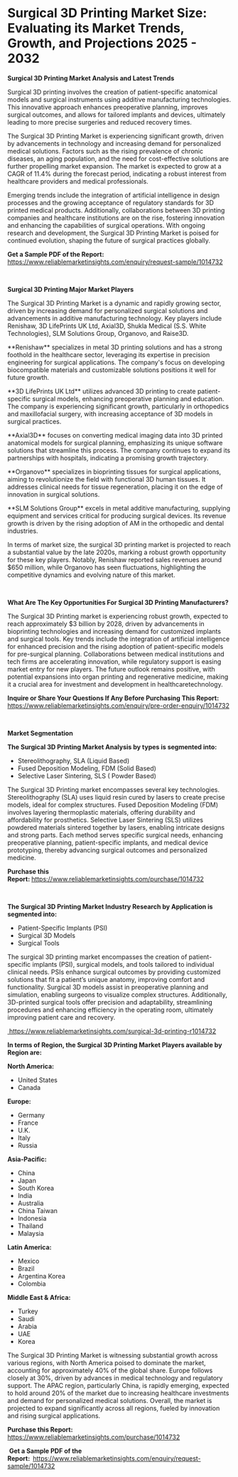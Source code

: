 <p><h1>Surgical 3D Printing Market Size: Evaluating its Market Trends, Growth, and Projections 2025 - 2032</h1></p><p><strong>Surgical 3D Printing Market Analysis and Latest Trends</strong></p>
<p><p>Surgical 3D printing involves the creation of patient-specific anatomical models and surgical instruments using additive manufacturing technologies. This innovative approach enhances preoperative planning, improves surgical outcomes, and allows for tailored implants and devices, ultimately leading to more precise surgeries and reduced recovery times.</p><p>The Surgical 3D Printing Market is experiencing significant growth, driven by advancements in technology and increasing demand for personalized medical solutions. Factors such as the rising prevalence of chronic diseases, an aging population, and the need for cost-effective solutions are further propelling market expansion. The market is expected to grow at a CAGR of 11.4% during the forecast period, indicating a robust interest from healthcare providers and medical professionals.</p><p>Emerging trends include the integration of artificial intelligence in design processes and the growing acceptance of regulatory standards for 3D printed medical products. Additionally, collaborations between 3D printing companies and healthcare institutions are on the rise, fostering innovation and enhancing the capabilities of surgical operations. With ongoing research and development, the Surgical 3D Printing Market is poised for continued evolution, shaping the future of surgical practices globally.</p></p>
<p><strong>Get a Sample PDF of the Report:&nbsp;</strong> <a href="https://www.reliablemarketinsights.com/enquiry/request-sample/1014732?utm_campaign=3086&utm_medium=2&utm_source=Github&utm_content=ia&utm_term=17042025&utm_id=surgical-3d-printing">https://www.reliablemarketinsights.com/enquiry/request-sample/1014732</a></p>
<p>&nbsp;</p>
<p><strong>Surgical 3D Printing Major Market Players</strong></p>
<p><p>The Surgical 3D Printing Market is a dynamic and rapidly growing sector, driven by increasing demand for personalized surgical solutions and advancements in additive manufacturing technology. Key players include Renishaw, 3D LifePrints UK Ltd, Axial3D, Shukla Medical (S.S. White Technologies), SLM Solutions Group, Organovo, and Raise3D.</p><p>**Renishaw** specializes in metal 3D printing solutions and has a strong foothold in the healthcare sector, leveraging its expertise in precision engineering for surgical applications. The company's focus on developing biocompatible materials and customizable solutions positions it well for future growth.</p><p>**3D LifePrints UK Ltd** utilizes advanced 3D printing to create patient-specific surgical models, enhancing preoperative planning and education. The company is experiencing significant growth, particularly in orthopedics and maxillofacial surgery, with increasing acceptance of 3D models in surgical practices.</p><p>**Axial3D** focuses on converting medical imaging data into 3D printed anatomical models for surgical planning, emphasizing its unique software solutions that streamline this process. The company continues to expand its partnerships with hospitals, indicating a promising growth trajectory.</p><p>**Organovo** specializes in bioprinting tissues for surgical applications, aiming to revolutionize the field with functional 3D human tissues. It addresses clinical needs for tissue regeneration, placing it on the edge of innovation in surgical solutions.</p><p>**SLM Solutions Group** excels in metal additive manufacturing, supplying equipment and services critical for producing surgical devices. Its revenue growth is driven by the rising adoption of AM in the orthopedic and dental industries.</p><p>In terms of market size, the surgical 3D printing market is projected to reach a substantial value by the late 2020s, marking a robust growth opportunity for these key players. Notably, Renishaw reported sales revenues around $650 million, while Organovo has seen fluctuations, highlighting the competitive dynamics and evolving nature of this market.</p></p>
<p>&nbsp;</p>
<p><strong>What Are The Key Opportunities For Surgical 3D Printing Manufacturers?</strong></p>
<p><p>The Surgical 3D Printing market is experiencing robust growth, expected to reach approximately $3 billion by 2028, driven by advancements in bioprinting technologies and increasing demand for customized implants and surgical tools. Key trends include the integration of artificial intelligence for enhanced precision and the rising adoption of patient-specific models for pre-surgical planning. Collaborations between medical institutions and tech firms are accelerating innovation, while regulatory support is easing market entry for new players. The future outlook remains positive, with potential expansions into organ printing and regenerative medicine, making it a crucial area for investment and development in healthcaretechnology.</p></p>
<p><strong>Inquire or Share Your Questions If Any Before Purchasing This Report:</strong> <a href="https://www.reliablemarketinsights.com/enquiry/pre-order-enquiry/1014732?utm_campaign=3086&utm_medium=2&utm_source=Github&utm_content=ia&utm_term=17042025&utm_id=surgical-3d-printing">https://www.reliablemarketinsights.com/enquiry/pre-order-enquiry/1014732</a></p>
<p>&nbsp;</p>
<p><strong>Market Segmentation</strong></p>
<p><strong>The Surgical 3D Printing Market Analysis by types is segmented into:</strong></p>
<p><ul><li>Stereolithography, SLA (Liquid Based)</li><li>Fused Deposition Modeling, FDM (Solid Based)</li><li>Selective Laser Sintering, SLS ( Powder Based)</li></ul></p>
<p><p>The Surgical 3D Printing market encompasses several key technologies. Stereolithography (SLA) uses liquid resin cured by lasers to create precise models, ideal for complex structures. Fused Deposition Modeling (FDM) involves layering thermoplastic materials, offering durability and affordability for prosthetics. Selective Laser Sintering (SLS) utilizes powdered materials sintered together by lasers, enabling intricate designs and strong parts. Each method serves specific surgical needs, enhancing preoperative planning, patient-specific implants, and medical device prototyping, thereby advancing surgical outcomes and personalized medicine.</p></p>
<p><strong>Purchase this Report:&nbsp;</strong><a href="https://www.reliablemarketinsights.com/purchase/1014732?utm_campaign=3086&utm_medium=2&utm_source=Github&utm_content=ia&utm_term=17042025&utm_id=surgical-3d-printing">https://www.reliablemarketinsights.com/purchase/1014732</a></p>
<p>&nbsp;</p>
<p><strong>The Surgical 3D Printing Market Industry Research by Application is segmented into:</strong></p>
<p><ul><li>Patient-Specific Implants (PSI)</li><li>Surgical 3D Models</li><li>Surgical Tools</li></ul></p>
<p><p>The surgical 3D printing market encompasses the creation of patient-specific implants (PSI), surgical models, and tools tailored to individual clinical needs. PSIs enhance surgical outcomes by providing customized solutions that fit a patient’s unique anatomy, improving comfort and functionality. Surgical 3D models assist in preoperative planning and simulation, enabling surgeons to visualize complex structures. Additionally, 3D-printed surgical tools offer precision and adaptability, streamlining procedures and enhancing efficiency in the operating room, ultimately improving patient care and recovery.</p></p>
<p><a href="https://www.reliablemarketinsights.com/surgical-3d-printing-r1014732?utm_campaign=3086&utm_medium=2&utm_source=Github&utm_content=ia&utm_term=17042025&utm_id=surgical-3d-printing">&nbsp;https://www.reliablemarketinsights.com/surgical-3d-printing-r1014732</a></p>
<p><strong>In terms of Region, the Surgical 3D Printing Market Players available by Region are:</strong></p>
<p>
    <p> <strong> North America: </strong>
        <ul>
            <li>United States</li>
            <li>Canada</li>
        </ul>
        </p> 
    <p> <strong> Europe: </strong>
        <ul>
            <li>Germany</li>
            <li>France</li>
            <li>U.K.</li>
            <li>Italy</li>
            <li>Russia</li>
        </ul>
        </p> 
    <p> <strong> Asia-Pacific: </strong>
        <ul>
            <li>China</li>
            <li>Japan</li>
            <li>South Korea</li>
            <li>India</li>
            <li>Australia</li>
            <li>China Taiwan</li>
            <li>Indonesia</li>
            <li>Thailand</li>
            <li>Malaysia</li>
        </ul>
        </p> 
    <p> <strong> Latin America: </strong>
        <ul>
            <li>Mexico</li>
            <li>Brazil</li>
            <li>Argentina Korea</li>
            <li>Colombia</li>
        </ul>
        </p> 
    <p> <strong> Middle East & Africa: </strong>
        <ul>
            <li>Turkey</li>
            <li>Saudi</li>
            <li>Arabia</li>
            <li>UAE</li>
            <li>Korea</li>
        </ul>
    </p>
    </p>
<p><p>The Surgical 3D Printing Market is witnessing substantial growth across various regions, with North America poised to dominate the market, accounting for approximately 40% of the global share. Europe follows closely at 30%, driven by advances in medical technology and regulatory support. The APAC region, particularly China, is rapidly emerging, expected to hold around 20% of the market due to increasing healthcare investments and demand for personalized medical solutions. Overall, the market is projected to expand significantly across all regions, fueled by innovation and rising surgical applications.</p></p>
<p><strong>Purchase this Report: </strong><a href="https://www.reliablemarketinsights.com/purchase/1014732?utm_campaign=3086&utm_medium=2&utm_source=Github&utm_content=ia&utm_term=17042025&utm_id=surgical-3d-printing">https://www.reliablemarketinsights.com/purchase/1014732</a></p>
<p>&nbsp;<strong>Get a Sample PDF of the Report:&nbsp;&nbsp;</strong><a href="https://www.reliablemarketinsights.com/enquiry/request-sample/1014732?utm_campaign=3086&utm_medium=2&utm_source=Github&utm_content=ia&utm_term=17042025&utm_id=surgical-3d-printing">https://www.reliablemarketinsights.com/enquiry/request-sample/1014732</a></p>
<p><strong></strong></p>
<p><p></p><p></p><p></p></p>